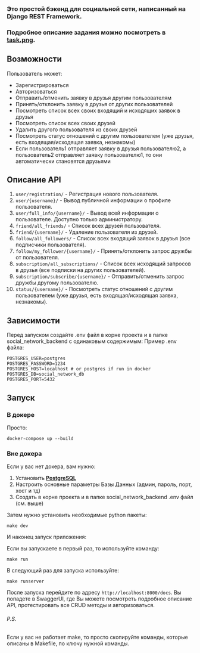### Это простой бэкенд для социальной сети, написанный на Django REST Framework. ###

### Подробное описание задания можно посмотреть в [task.png](./task.png). ###

Возможности
------------
Пользователь может:
* Зарегистрироваться
* Авторизоваться
* Отправить/отменить заявку в друзья другим пользователям
* Принять/отклонить заявку в друзья от других пользователей
* Посмотреть список всех своих входящий и исходящих заявок в друзья
* Посмотреть список всех своих друзей
* Удалить другого пользователя из своих друзей
* Посмотреть статус отношений с другим пользователем (уже друзья, есть входящая/исходящая заявка, незнакомы)
* Если пользователь1 отправляет заявку в друзья пользователю2, а пользователь2 отправляет заявку пользователю1, то они автоматически становятся друзьями
  
Описание API
------------
1. `user/registration/` - Регистрация нового пользователя.
2. `user/{username}/` - Вывод публичной информации о профиле пользователя.
3. `user/full_info/{username}/` - Вывод всей информации о пользователе. Доступно только администратору.
4. `friend/all_friends/` - Список всех друзей пользователя.
5. `friend/{username}/` - Удаление пользователя из друзей.
6. `follow/all_followers/` - Список всех входящий заявок в друзья (все подписчики пользователя).
7. `follow/my_follower/{username}/` - Принять/отклонить запрос дружбы от пользователя.
8. `subscription/all_subscriptions/` - Список всех исходящий запросов в друзья (все подписки на других пользователей).
9. `subscription/subscribe/{username}/` - Отправить/отменить запрос дружбы другому пользователю.
10. `status/{username}/` - Посмотреть статус отношений с другим пользователем (уже друзья, есть входящая/исходящая заявка, незнакомы).
  
Зависимости
------------
Перед запуском создайте .env файл в корне проекта и в папке social_network_backend с одинаковым содержимым:
Пример .env файла:
~~~
POSTGRES_USER=postgres
POSTGRES_PASSWORD=1234
POSTGRES_HOST=localhost # or postgres if run in docker
POSTGRES_DB=social_network_db
POSTGRES_PORT=5432
~~~

Запуск  
------------
### В докере ###
Просто:
~~~
docker-compose up --build
~~~

### Вне докера ###
Если у вас нет докера, вам нужно:
1. Установить **[PostgreSQL](https://www.postgresql.org)**
2. Настроить основные параметры Базы Данных (админ, пароль, порт, хост и тд)
3. Создать в корне проекта и в папке social_network_backend .env файл (см. выше)  
  
Затем нужно установить необходимые python пакеты:  
~~~
make dev
~~~

И наконец запуск приложения:  

Если вы запускаете в первый раз, то используйте команду:  
~~~
make run
~~~

В следующий раз для запуска используйте:
~~~
make runserver
~~~

После запуска перейдите по адресу `http://localhost:8000/docs`. Вы попадете в SwaggerUI, где Вы можете посмотреть подробное описание API, протестировать все CRUD методы и авторизоваться.

###### P.S. ######
Если у вас не работает make, то просто скопируйте команды, которые описаны в Makefile, по ключу нужной команды.
